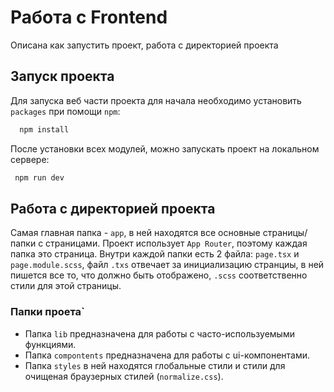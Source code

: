 
# Работа с Frontend

Описана как запустить проект, работа с директорией проекта


## Запуск проекта

Для запуска веб части проекта для начала необходимо установить `packages` при помощи `npm`:

```bash
  npm install
```

После установки всех модулей, можно запускать проект на локальном сервере:

```bash
 npm run dev
```


## Работа с директорией проекта

Самая главная папка - `app`, в ней находятся все основные страницы/папки с страницами. Проект использует `App Router`, поэтому каждая папка это страница. Внутри каждой папки есть 2 файла: `page.tsx` и `page.module.scss`, файл `.txs` отвечает за инициализацию странциы, в ней пишется все то, что должно быть отображено, `.scss` соответственно стили для этой страницы.

### Папки проета`

- Папка `lib` предназначена для работы с часто-используемыми функциями.
- Папка `compontents` предназначена для работы с ui-компонентами.
- Папка `styles` в ней находятся глобальные стили и стили для очищеная браузерных стилей (`normalize.css`).